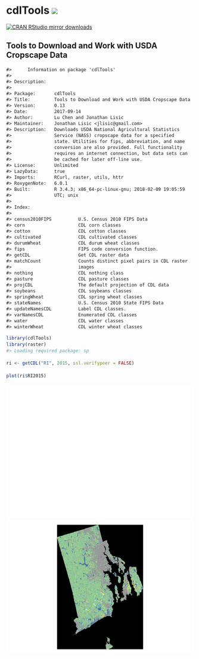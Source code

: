 
<!-- README.md is generated from README.Rmd. Please edit that file -->
cdlTools [![](http://www.r-pkg.org/badges/version/cdlTools)](http://www.r-pkg.org/pkg/cdlTools)
===============================================================================================

[![CRAN RStudio mirror downloads](http://cranlogs.r-pkg.org/badges/cdlTools)](http://www.r-pkg.org/pkg/cdlTools)

Tools to Download and Work with USDA Cropscape Data
---------------------------------------------------

    #>      Information on package 'cdlTools'
    #> 
    #> Description:
    #> 
    #> Package:       cdlTools
    #> Title:         Tools to Download and Work with USDA Cropscape Data
    #> Version:       0.13
    #> Date:          2017-09-14
    #> Author:        Lu Chen and Jonathan Lisic
    #> Maintainer:    Jonathan Lisic <jlisic@gmail.com>
    #> Description:   Downloads USDA National Agricultural Statistics
    #>                Service (NASS) cropscape data for a specified
    #>                state. Utilities for fips, abbreviation, and name
    #>                conversion are also provided. Full functionality
    #>                requires an internet connection, but data sets can
    #>                be cached for later off-line use.
    #> License:       Unlimited
    #> LazyData:      true
    #> Imports:       RCurl, raster, utils, httr
    #> RoxygenNote:   6.0.1
    #> Built:         R 3.4.3; x86_64-pc-linux-gnu; 2018-02-09 19:05:59
    #>                UTC; unix
    #> 
    #> Index:
    #> 
    #> census2010FIPS          U.S. Census 2010 FIPS Data
    #> corn                    CDL corn classes
    #> cotton                  CDL cotton classes
    #> cultivated              CDL cultivated classes
    #> durumWheat              CDL durum wheat classes
    #> fips                    FIPS code conversion function.
    #> getCDL                  Get CDL raster data
    #> matchCount              Counts distinct pixel pairs in CDL raster
    #>                         images
    #> nothing                 CDL nothing class
    #> pasture                 CDL pasture classes
    #> projCDL                 The default projection of CDL data
    #> soybeans                CDL soybeans classes
    #> springWheat             CDL spring wheat classes
    #> stateNames              U.S. Census 2010 State FIPS Data
    #> updateNamesCDL          Label CDL classes.
    #> varNamesCDL             Enumerated CDL classes
    #> water                   CDL water classes
    #> winterWheat             CDL winter wheat classes

``` r
library(cdlTools)
library(raster)
#> Loading required package: sp

ri <- getCDL("RI", 2015, ssl.verifypeer = FALSE)

plot(ri$RI2015)
```

![](inst/unnamed-chunk-3-1.png)![](inst/unnamed-chunk-3-2.png)
